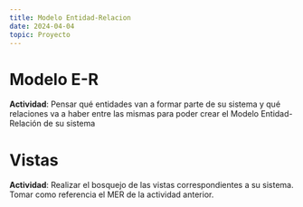 ```yaml
---
title: Modelo Entidad-Relacion
date: 2024-04-04
topic: Proyecto
---
```


# Modelo E-R

**Actividad**: Pensar qué entidades van a formar parte de su sistema y qué relaciones va a haber entre las mismas para poder crear el Modelo Entidad-Relación de su sistema

# Vistas

**Actividad**: Realizar el bosquejo de las vistas correspondientes a su sistema. Tomar como referencia el MER de la actividad anterior.